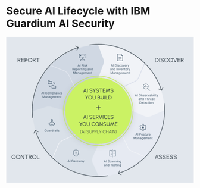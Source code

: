 # Secure AI Lifecycle with IBM Guardium AI Security

<div align="center">
  <img src="Pentesting/images/secure lifecycle chart.png" alt="IBM Guardium AI Security" width="700"/>
</div>


